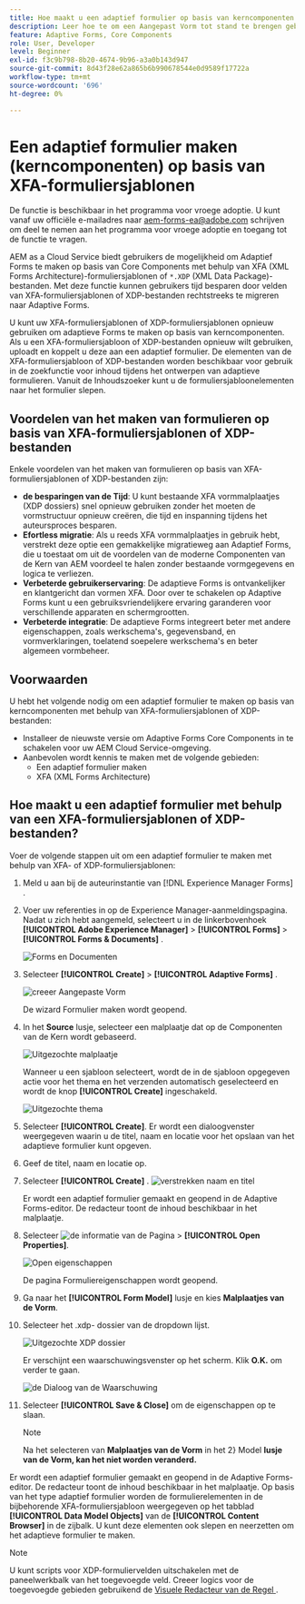 ```yaml
---
title: Hoe maakt u een adaptief formulier op basis van kerncomponenten met behulp van XFA-formuliersjablonen?
description: Leer hoe te om een Aangepast Vorm tot stand te brengen gebruikend  [!DNL Experience Manager Forms]  gebruikend XFA vormmalplaatjes of XDP dossiers.
feature: Adaptive Forms, Core Components
role: User, Developer
level: Beginner
exl-id: f3c9b798-8b20-4674-9b96-a3a0b143d947
source-git-commit: 8d43f28e62a865b6b990678544e0d9589f17722a
workflow-type: tm+mt
source-wordcount: '696'
ht-degree: 0%

---
```


# Een adaptief formulier maken (kerncomponenten) op basis van XFA-formuliersjablonen

<span class="preview"> De functie is beschikbaar in het programma voor vroege adoptie. U kunt vanaf uw officiële e-mailadres naar aem-forms-ea@adobe.com schrijven om deel te nemen aan het programma voor vroege adoptie en toegang tot de functie te vragen. </span>

AEM as a Cloud Service biedt gebruikers de mogelijkheid om Adaptief Forms te maken op basis van Core Components met behulp van XFA (XML Forms Architecture)-formuliersjablonen of `*.XDP` (XML Data Package)-bestanden. Met deze functie kunnen gebruikers tijd besparen door velden van XFA-formuliersjablonen of XDP-bestanden rechtstreeks te migreren naar Adaptive Forms.

U kunt uw XFA-formuliersjablonen of XDP-formuliersjablonen opnieuw gebruiken om adaptieve Forms te maken op basis van kerncomponenten. Als u een XFA-formuliersjabloon of XDP-bestanden opnieuw wilt gebruiken, uploadt en koppelt u deze aan een adaptief formulier. De elementen van de XFA-formuliersjabloon of XDP-bestanden worden beschikbaar voor gebruik in de zoekfunctie voor inhoud tijdens het ontwerpen van adaptieve formulieren. Vanuit de Inhoudszoeker kunt u de formuliersjabloonelementen naar het formulier slepen.

## Voordelen van het maken van formulieren op basis van XFA-formuliersjablonen of XDP-bestanden

Enkele voordelen van het maken van formulieren op basis van XFA-formuliersjablonen of XDP-bestanden zijn:

* **de besparingen van de Tijd**: U kunt bestaande XFA vormmalplaatjes (XDP dossiers) snel opnieuw gebruiken zonder het moeten de vormstructuur opnieuw creëren, die tijd en inspanning tijdens het auteursproces besparen.
* **Efortless migratie**: Als u reeds XFA vormmalplaatjes in gebruik hebt, verstrekt deze optie een gemakkelijke migratieweg aan Adaptief Forms, die u toestaat om uit de voordelen van de moderne Componenten van de Kern van AEM voordeel te halen zonder bestaande vormgegevens en logica te verliezen.
* **Verbeterde gebruikerservaring**: De adaptieve Forms is ontvankelijker en klantgericht dan vormen XFA. Door over te schakelen op Adaptive Forms kunt u een gebruiksvriendelijkere ervaring garanderen voor verschillende apparaten en schermgrootten.
* **Verbeterde integratie**: De adaptieve Forms integreert beter met andere eigenschappen, zoals werkschema&#39;s, gegevensband, en vormverklaringen, toelatend soepelere werkschema&#39;s en beter algemeen vormbeheer.

## Voorwaarden

U hebt het volgende nodig om een adaptief formulier te maken op basis van kerncomponenten met behulp van XFA-formuliersjablonen of XDP-bestanden:

* Installeer de nieuwste versie om Adaptive Forms Core Components in te schakelen voor uw AEM Cloud Service-omgeving.
* Aanbevolen wordt kennis te maken met de volgende gebieden:
   * Een adaptief formulier maken
   * XFA (XML Forms Architecture)

## Hoe maakt u een adaptief formulier met behulp van een XFA-formuliersjablonen of XDP-bestanden?

Voer de volgende stappen uit om een adaptief formulier te maken met behulp van XFA- of XDP-formuliersjablonen:

1. Meld u aan bij de auteurinstantie van [!DNL Experience Manager Forms] .
1. Voer uw referenties in op de Experience Manager-aanmeldingspagina. Nadat u zich hebt aangemeld, selecteert u in de linkerbovenhoek **[!UICONTROL Adobe Experience Manager]** > **[!UICONTROL Forms]** > **[!UICONTROL Forms & Documents]** .

   ![ Forms en Documenten ](/help/forms/assets/create-fdm.png)

1. Selecteer **[!UICONTROL Create]** > **[!UICONTROL Adaptive Forms]** .

   ![ creeer Aangepaste Vorm ](/help/forms/assets/create-af.png)

   De wizard Formulier maken wordt geopend.
1. In het **Source** lusje, selecteer een malplaatje dat op de Componenten van de Kern wordt gebaseerd.

   ![ Uitgezochte malplaatje ](/help/forms/assets/select-template.png)

   Wanneer u een sjabloon selecteert, wordt de in de sjabloon opgegeven actie voor het thema en het verzenden automatisch geselecteerd en wordt de knop **[!UICONTROL Create]** ingeschakeld.

   ![ Uitgezochte thema ](/help/forms/assets/select-form-theme.png)

1. Selecteer **[!UICONTROL Create]**. Er wordt een dialoogvenster weergegeven waarin u de titel, naam en locatie voor het opslaan van het adaptieve formulier kunt opgeven.
1. Geef de titel, naam en locatie op.
1. Selecteer **[!UICONTROL Create]** .
   ![ verstrekken naam en titel ](/help/forms/assets/create-form.png)

   Er wordt een adaptief formulier gemaakt en geopend in de Adaptive Forms-editor. De redacteur toont de inhoud beschikbaar in het malplaatje.
1. Selecteer ![ de informatie van de Pagina ](/help/forms/assets/Smock_Properties_18_N.svg) > **[!UICONTROL Open Properties]**.

   ![ Open eigenschappen ](/help/forms/assets/form-properties.png)

   De pagina Formuliereigenschappen wordt geopend.
1. Ga naar het **[!UICONTROL Form Model]** lusje en kies **Malplaatjes van de Vorm**.
1. Selecteer het .xdp- dossier van de dropdown lijst.

   ![ Uitgezochte XDP dossier ](/help/forms/assets/select-xdp-file.png)

   Er verschijnt een waarschuwingsvenster op het scherm. Klik **O.K.** om verder te gaan.

   ![ de Dialoog van de Waarschuwing ](/help/forms/assets/fdm-warning.png)

1. Selecteer **[!UICONTROL Save & Close]** om de eigenschappen op te slaan.

   >[!NOTE]
   >
   > Na het selecteren van **Malplaatjes van de Vorm** in het 2} Model **lusje van de Vorm, kan het niet worden veranderd.**


Er wordt een adaptief formulier gemaakt en geopend in de Adaptive Forms-editor. De redacteur toont de inhoud beschikbaar in het malplaatje.  Op basis van het type adaptief formulier worden de formulierelementen in de bijbehorende XFA-formuliersjabloon weergegeven op het tabblad **[!UICONTROL Data Model Objects]** van de **[!UICONTROL Content Browser]** in de zijbalk. U kunt deze elementen ook slepen en neerzetten om het adaptieve formulier te maken.

>[!NOTE]
>
> U kunt scripts voor XDP-formuliervelden uitschakelen met de paneelwerkbalk van het toegevoegde veld. Creeer logics voor de toegevoegde gebieden gebruikend de [ Visuele Redacteur van de Regel ](/help/forms/rule-editor-core-components.md).

